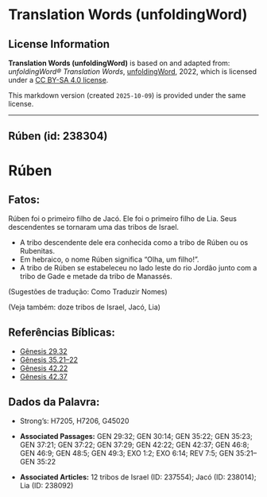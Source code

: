 # Translation Words (unfoldingWord)

## License Information

**Translation Words (unfoldingWord)** is based on and adapted from: _unfoldingWord® Translation Words_, [unfoldingWord](https://unfoldingword.org/utw), 2022, which is licensed under a [CC BY-SA 4.0 license](https://creativecommons.org/licenses/by-sa/4.0/legalcode.en).

This markdown version (created `2025-10-09`) is provided under the same license.



--------------------------------

## Rúben (id: 238304)

Rúben
=====

Fatos:
------

Rúben foi o primeiro filho de Jacó. Ele foi o primeiro filho de Lia. Seus descendentes se tornaram uma das tribos de Israel.

* A tribo descendente dele era conhecida como a tribo de Rúben ou os Rubenitas.
* Em hebraico, o nome Rúben significa “Olha, um filho!”.
* A tribo de Rúben se estabeleceu no lado leste do rio Jordão junto com a tribo de Gade e metade da tribo de Manassés.

(Sugestões de tradução: Como Traduzir Nomes)

(Veja também: doze tribos de Israel, Jacó, Lia)

Referências Bíblicas:
---------------------

* [Gênesis 29\.32](https://ref.ly/Gen29:32)
* [Gênesis 35\.21–22](https://ref.ly/Gen35:21-Gen35:22)
* [Gênesis 42\.22](https://ref.ly/Gen42:22)
* [Gênesis 42\.37](https://ref.ly/Gen42:37)

Dados da Palavra:
-----------------

* Strong’s: H7205, H7206, G45020

* **Associated Passages:** GEN 29:32; GEN 30:14; GEN 35:22; GEN 35:23; GEN 37:21; GEN 37:22; GEN 37:29; GEN 42:22; GEN 42:37; GEN 46:8; GEN 46:9; GEN 48:5; GEN 49:3; EXO 1:2; EXO 6:14; REV 7:5; GEN 35:21–GEN 35:22
* **Associated Articles:** 12 tribos de Israel (ID: 237554); Jacó (ID: 238014); Lia (ID: 238092)

